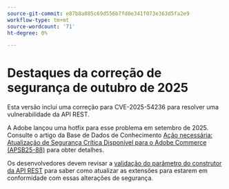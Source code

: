 ```yaml
---
source-git-commit: e87b8a085c69d556b7fd0e341f073e363d5fa2e9
workflow-type: tm+mt
source-wordcount: '71'
ht-degree: 0%

---
```

# Destaques da correção de segurança de outubro de 2025

Esta versão inclui uma correção para CVE-2025-54236 para resolver uma vulnerabilidade da API REST.

A Adobe lançou uma hotfix para esse problema em setembro de 2025. Consulte o artigo da Base de Dados de Conhecimento [Ação necessária: Atualização de Segurança Crítica Disponível para o Adobe Commerce (APSB25-88)](https://experienceleague.adobe.com/en/docs/experience-cloud-kcs/kbarticles/ka-27397) para obter detalhes.<!-- AC-15379 -->

Os desenvolvedores devem revisar a [validação do parâmetro do construtor da API REST](https://developer.adobe.com/commerce/php/development/components/web-api/services/#rest-api-constructor-parameter-validation) para saber como atualizar as extensões para estarem em conformidade com essas alterações de segurança.
